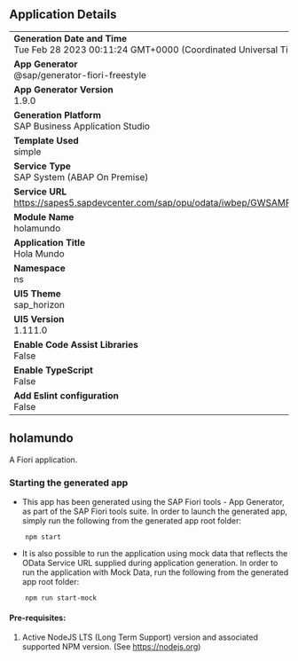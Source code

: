 ## Application Details
|               |
| ------------- |
|**Generation Date and Time**<br>Tue Feb 28 2023 00:11:24 GMT+0000 (Coordinated Universal Time)|
|**App Generator**<br>@sap/generator-fiori-freestyle|
|**App Generator Version**<br>1.9.0|
|**Generation Platform**<br>SAP Business Application Studio|
|**Template Used**<br>simple|
|**Service Type**<br>SAP System (ABAP On Premise)|
|**Service URL**<br>https://sapes5.sapdevcenter.com/sap/opu/odata/iwbep/GWSAMPLE_BASIC
|**Module Name**<br>holamundo|
|**Application Title**<br>Hola Mundo|
|**Namespace**<br>ns|
|**UI5 Theme**<br>sap_horizon|
|**UI5 Version**<br>1.111.0|
|**Enable Code Assist Libraries**<br>False|
|**Enable TypeScript**<br>False|
|**Add Eslint configuration**<br>False|

## holamundo

A Fiori application.

### Starting the generated app

-   This app has been generated using the SAP Fiori tools - App Generator, as part of the SAP Fiori tools suite.  In order to launch the generated app, simply run the following from the generated app root folder:

```
    npm start
```

- It is also possible to run the application using mock data that reflects the OData Service URL supplied during application generation.  In order to run the application with Mock Data, run the following from the generated app root folder:

```
    npm run start-mock
```

#### Pre-requisites:

1. Active NodeJS LTS (Long Term Support) version and associated supported NPM version.  (See https://nodejs.org)


